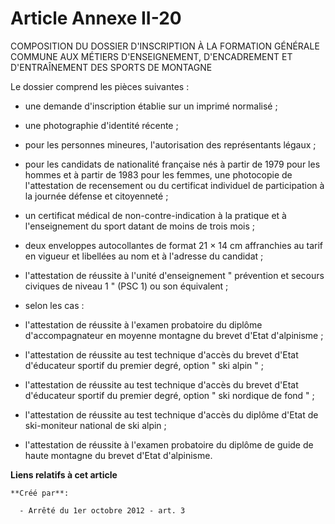 # Article Annexe II-20

COMPOSITION DU DOSSIER D'INSCRIPTION À LA FORMATION GÉNÉRALE COMMUNE AUX MÉTIERS D'ENSEIGNEMENT, D'ENCADREMENT ET
D'ENTRAÎNEMENT DES SPORTS DE MONTAGNE 

Le dossier comprend les pièces suivantes : 

- une demande d'inscription établie sur un imprimé normalisé ; 

- une photographie d'identité récente ; 

- pour les personnes mineures, l'autorisation des représentants légaux ; 

- pour les candidats de nationalité française nés à partir de 1979 pour les hommes et à partir de 1983 pour les femmes, une
photocopie de l'attestation de recensement ou du certificat individuel de participation à la journée défense et
citoyenneté ; 

- un certificat médical de non-contre-indication à la pratique et à l'enseignement du sport datant de moins de trois mois ; 

- deux enveloppes autocollantes de format 21 × 14 cm affranchies au tarif en vigueur et libellées au nom et à l'adresse du
candidat ; 

- l'attestation de réussite à l'unité d'enseignement " prévention et secours civiques de niveau 1 " (PSC 1) ou son
équivalent ; 

- selon les cas : 

- l'attestation de réussite à l'examen probatoire du diplôme d'accompagnateur en moyenne montagne du brevet d'Etat
d'alpinisme ; 

- l'attestation de réussite au test technique d'accès du brevet d'Etat d'éducateur sportif du premier degré, option " ski
alpin " ; 

- l'attestation de réussite au test technique d'accès du brevet d'Etat d'éducateur sportif du premier degré, option " ski
nordique de fond " ; 

- l'attestation de réussite au test technique d'accès du diplôme d'Etat de ski-moniteur national de ski alpin ; 

- l'attestation de réussite à l'examen probatoire du diplôme de guide de haute montagne du brevet d'Etat d'alpinisme.

**Liens relatifs à cet article**

	**Créé par**:

	  - Arrêté du 1er octobre 2012 - art. 3
